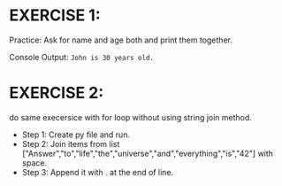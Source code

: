 #  EXERCISE 1:
Practice: Ask for name and age both and print them together.

Console Output: `John is 30 years old.`


#  EXERCISE 2:
do same execersice with for loop without using string join method.

- Step 1: Create py file and run.
- Step 2: Join items from list ["Answer","to","life","the","universe","and","everything","is","42"] with space.
- Step 3: Append it with . at the end of line.

